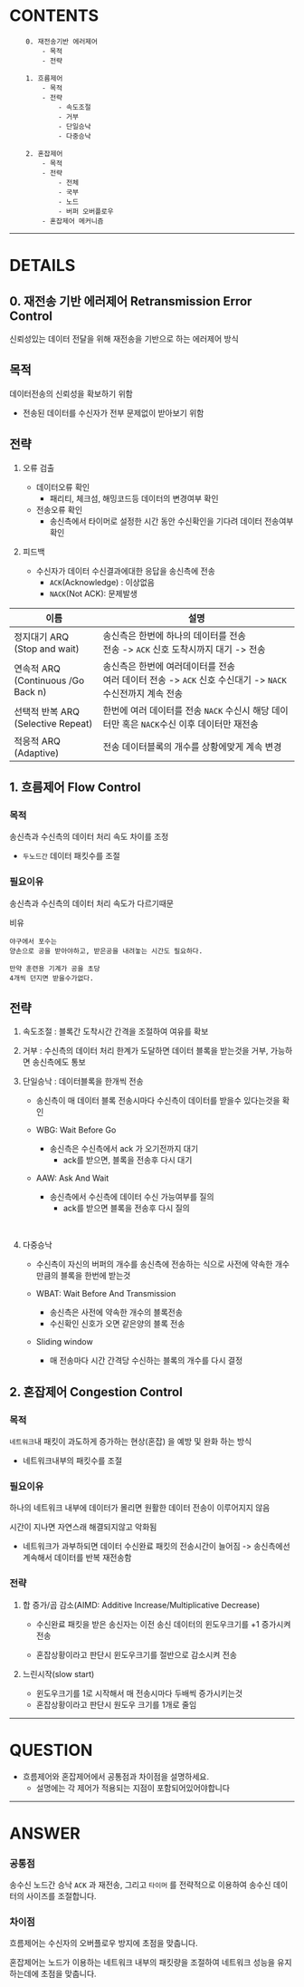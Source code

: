 # CONTENTS

```
    0. 재전송기반 에러제어
        - 목적
        - 전략 

    1. 흐름제어
        - 목적
        - 전략
            - 속도조절
            - 거부
            - 단일승낙
            - 다중승낙

    2. 혼잡제어
        - 목적
        - 전략
            - 전체
            - 국부
            - 노드
            - 버퍼 오버플로우
        - 혼잡제어 메커니즘
```

---

# DETAILS

## 0. 재전송 기반 에러제어 Retransmission Error Control

신뢰성있는 데이터 전달을 위해 재전송을 기반으로 하는 에러제어 방식


## 목적

데이터전송의 신뢰성을 확보하기 위함

- 전송된 데이터를 수신자가 전부 문제없이 받아보기 위함


## 전략

1. 오류 검출
    - 데이터오류 확인
        - 패리티, 체크섬, 해밍코드등 데이터의 변경여부 확인 
    - 전송오류 확인
        - 송신측에서 타이머로 설정한 시간 동안 수신확인을 기다려 데이터 전송여부 확인

2. 피드백
    - 수신자가 데이터 수신결과에대한 응답을 송신측에 전송
        - `ACK`(Acknowledge) : 이상없음
        - `NACK`(Not ACK): 문제발생

|이름|설명|
|--|--|
|정지대기 ARQ<br>(Stop and wait)|송신측은 한번에 하나의 데이터를 전송 <br> 전송 -> `ACK` 신호 도착시까지 대기 ->  전송 |
|연속적 ARQ <br>(Continuous /Go Back n) |송신측은 한번에 여러데이터를 전송 <br>여러 데이터 전송 -> `ACK` 신호 수신대기 ->  `NACK` 수신전까지 계속 전송|
|선택적 반복 ARQ <br>(Selective Repeat)|한번에 여러 데이터를 전송 `NACK` 수신시 해당 데이터만 혹은 `NACK`수신 이후 데이터만 재전송 |
|적응적 ARQ <br>(Adaptive)|전송 데이터블록의 개수를 상황에맞게 계속 변경|

## 1. 흐름제어 Flow Control

### 목적

송신측과 수신측의 데이터 처리 속도 차이를 조정

- `두노드간` 데이터 패킷수를 조절

### 필요이유

송신측과 수신측의 데이터 처리 속도가 다르기때문

비유
```
야구에서 포수는
양손으로 공을 받아야하고, 받은공을 내려놓는 시간도 필요하다.

만약 훈련용 기계가 공을 초당
4개씩 던지면 받을수가없다.
```

## 전략

1. 속도조절 : 블록간 도착시간 간격을 조절하여 여유를 확보

2. 거부 : 수신측의 데이터 처리 한계가 도달하면 데이터 블록을 받는것을 거부, 가능하면 송신측에도 통보

3. 단일승낙 : 데이터블록을 한개씩 전송
    - 송신측이 매 데이터 블록 전송시마다 수신측이 데이터를 받을수 있다는것을 확인

    - WBG: Wait Before Go
        - 송신측은 수신측에서 ack 가 오기전까지 대기
            - ack를 받으면, 블록을 전송후 다시 대기

    - AAW: Ask And Wait
        - 송신측에서 수신측에 데이터 수신 가능여부를 질의
            - ack를 받으면 블록을 전송후 다시 질의

<br>

4. 다중승낙 
    - 수신측이 자신의 버퍼의 개수를 송신측에 전송하는 식으로 사전에 약속한 개수만큼의 블록을 한번에 받는것

    - WBAT: Wait Before And Transmission
        - 송신측은 사전에 약속한 개수의 블록전송
        - 수신확인 신호가 오면 같은양의 블록 전송
    
    - Sliding window
        - 매 전송마다 시간 간격당 수신하는 블록의
개수를 다시 결정


## 2. 혼잡제어 Congestion Control

### 목적


`네트워크`내 패킷이 과도하게 증가하는 현상(혼잡) 을 예방 및 완화 하는 방식

- 네트워크내부의 패킷수를 조절



### 필요이유

하나의 네트워크 내부에 데이터가 몰리면 원활한 데이터 전송이 이루어지지 않음

시간이 지나면 자연스래 해결되지않고 악화됨
- 네트워크가 과부하되면 데이터 수신완료 패킷의 전송시간이 늘어짐 -> 송신측에선 계속해서 데이터를 반복 재전송함

### 전략

1. 합 증가/곱 감소(AIMD: Additive Increase/Multiplicative Decrease)

    - 수신완료 패킷을 받은 송신자는 이전 송신 데이터의 윈도우크기를 +1 증가시켜 전송

    - 혼잡상황이라고 판단시 윈도우크기를 절반으로 감소시켜 전송

2. 느린시작(slow start)
    - 윈도우크기를 1로 시작해서 매 전송시마다 두배씩 증가시키는것
    - 혼잡상황이라고 판단시 원도우 크기를 1개로 줄임

---


# QUESTION

- 흐름제어와 혼잡제어에서 공통점과 차이점을 설명하세요.
    - 설명에는 각 제어가 적용되는 지점이 포함되어있어야합니다

---

# ANSWER 


### 공통점 

송수신 노드간 승낙 `ACK` 과 재전송, 그리고 `타이머` 를 전략적으로 이용하여 송수신 데이터의 사이즈를 조절합니다.

### 차이점

흐름제어는 수신자의 오버플로우 방지에 초점을 맞춥니다.

혼잡제어는 노드가 이용하는 네트워크 내부의 패킷량을 조절하여 네트워크 성능을 유지하는데에 초점을 맞춥니다.

